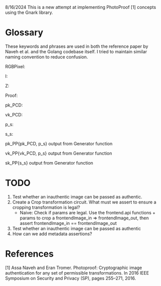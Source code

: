 8/16/2024
This is a new attempt at implementing PhotoProof [1] concepts using the Gnark library.

# Glossary
These keywords and phrases are used in both the reference paper by Naveh et al. and the Golang codebase itself. I tried to maintain similar naming convention to reduce confusion.

RGBPixel:

I:

Z: 

Proof:

pk_PCD:

vk_PCD:

p_s:

s_s:

pk_PP{pk_PCD, p_s} output from Generator function

vk_PP{vk_PCD, p_s} output from Generator function 

sk_PP{s_s} output from Generator function 

# TODO
1. Test whether an inauthentic image can be passed as authentic.
2. Create a Crop transformation circuit. What must we assert to ensure a cropping transformation is legal?
    - Naive: Check if params are legal. Use the frontend.api functions + params to crop a frontendImage_in => frontendImage_out, then assert frontendImage_in == frontendImage_out
3. Test whether an inauthentic image can be passed as authentic
4. How can we add metadata assertions?

# References

[1] Assa Naveh and Eran Tromer. Photoproof: Cryptographic image authentication for any set of permissible transformations. In 2016 IEEE Symposium on Security and Privacy (SP), pages 255–271, 2016.
